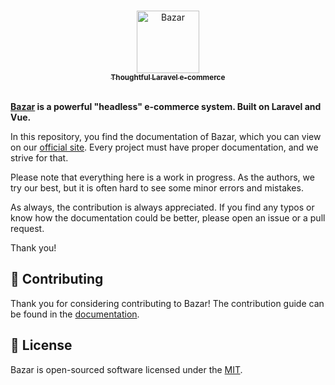 <p align="center">
  <a href="https://bazar.conedevelopment.com">
    <br/>
    <img src="https://pineco.de/wp-content/uploads/bazar/bazar-logo.svg" alt="Bazar" width="100">
    <br/>
    <sub><strong>Thoughtful Laravel e-commerce</strong></sub>
    <br/>
    <br/>
  </a>
</p>

**[Bazar](https://github.com/conedevelopment/bazar) is a powerful "headless" e-commerce system. Built on Laravel and Vue.**

In this repository, you find the documentation of Bazar, which you can view on our [official site](https://bazar.conedevelopment.com/docs). Every project must have proper documentation, and we strive for that. 

Please note that everything here is a work in progress. As the authors, we try our best, but it is often hard to see some minor errors and mistakes.

As always, the contribution is always appreciated. If you find any typos or know how the documentation could be better, please open an issue or a pull request. 

Thank you!

## 🤝 Contributing

Thank you for considering contributing to Bazar! The contribution guide can be found in the [documentation](https://bazar.conedevelopment.com/docs/contribution).

## 📝 License

Bazar is open-sourced software licensed under the [MIT](LICENSE).
